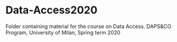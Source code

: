 # Data-Access2020
Folder containing material for the course on Data Access. DAPS&amp;CO Program, University of Milan, Spring term 2020
